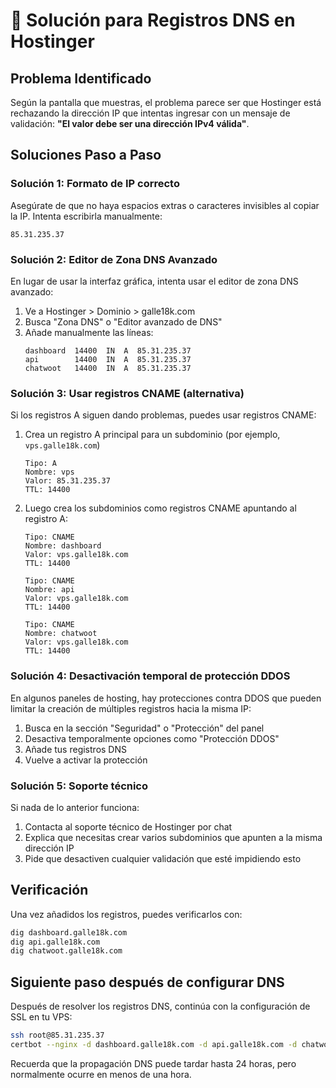 # 🔧 Solución para Registros DNS en Hostinger

## Problema Identificado

Según la pantalla que muestras, el problema parece ser que Hostinger está rechazando la dirección IP que intentas ingresar con un mensaje de validación: **"El valor debe ser una dirección IPv4 válida"**. 

## Soluciones Paso a Paso

### Solución 1: Formato de IP correcto
Asegúrate de que no haya espacios extras o caracteres invisibles al copiar la IP. Intenta escribirla manualmente:

```
85.31.235.37
```

### Solución 2: Editor de Zona DNS Avanzado
En lugar de usar la interfaz gráfica, intenta usar el editor de zona DNS avanzado:

1. Ve a Hostinger > Dominio > galle18k.com
2. Busca "Zona DNS" o "Editor avanzado de DNS"
3. Añade manualmente las líneas:
   ```
   dashboard  14400  IN  A  85.31.235.37
   api        14400  IN  A  85.31.235.37
   chatwoot   14400  IN  A  85.31.235.37
   ```

### Solución 3: Usar registros CNAME (alternativa)

Si los registros A siguen dando problemas, puedes usar registros CNAME:

1. Crea un registro A principal para un subdominio (por ejemplo, `vps.galle18k.com`)
   ```
   Tipo: A
   Nombre: vps
   Valor: 85.31.235.37
   TTL: 14400
   ```

2. Luego crea los subdominios como registros CNAME apuntando al registro A:
   ```
   Tipo: CNAME
   Nombre: dashboard
   Valor: vps.galle18k.com
   TTL: 14400
   ```

   ```
   Tipo: CNAME
   Nombre: api
   Valor: vps.galle18k.com
   TTL: 14400
   ```

   ```
   Tipo: CNAME
   Nombre: chatwoot
   Valor: vps.galle18k.com
   TTL: 14400
   ```

### Solución 4: Desactivación temporal de protección DDOS

En algunos paneles de hosting, hay protecciones contra DDOS que pueden limitar la creación de múltiples registros hacia la misma IP:

1. Busca en la sección "Seguridad" o "Protección" del panel
2. Desactiva temporalmente opciones como "Protección DDOS"
3. Añade tus registros DNS
4. Vuelve a activar la protección

### Solución 5: Soporte técnico

Si nada de lo anterior funciona:
1. Contacta al soporte técnico de Hostinger por chat
2. Explica que necesitas crear varios subdominios que apunten a la misma dirección IP
3. Pide que desactiven cualquier validación que esté impidiendo esto

## Verificación

Una vez añadidos los registros, puedes verificarlos con:

```bash
dig dashboard.galle18k.com
dig api.galle18k.com
dig chatwoot.galle18k.com
```

## Siguiente paso después de configurar DNS

Después de resolver los registros DNS, continúa con la configuración de SSL en tu VPS:

```bash
ssh root@85.31.235.37
certbot --nginx -d dashboard.galle18k.com -d api.galle18k.com -d chatwoot.galle18k.com
```

Recuerda que la propagación DNS puede tardar hasta 24 horas, pero normalmente ocurre en menos de una hora.
